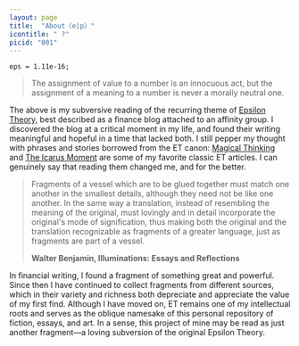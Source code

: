 ```yaml
---
layout: page
title:  "About〈e|p〉"
icontitle: " ?"
picid: "001"
---
```


`eps = 1.11e-16;`

> The assignment of value to a number is an innocuous act, but the assignment of a meaning to a number is never a morally neutral one.

The above is my subversive reading of the recurring theme of [Epsilon Theory,](https://duckduckgo.com) best described as a finance blog attached to an affinity group. I discovered the blog at a critical moment in my life, and found their writing meaningful and hopeful in a time that lacked both. I still pepper my thought with phrases and stories borrowed from the ET canon: [Magical Thinking](https://www.epsilontheory.com/magical-thinking/) and [The Icarus Moment](https://www.epsilontheory.com/the-icarus-moment/) are some of my favorite classic ET articles. I can genuinely say that reading them changed me, and for the better.

> Fragments of a vessel which are to be glued together must match one another in the smallest details, although they need not be like one another. In the same way a translation, instead of resembling the meaning of the original, must lovingly and in detail incorporate the original's mode of signification, thus making both the original and the translation recognizable as fragments of a greater language, just as fragments are part of a vessel.
>
> **Walter Benjamin, Illuminations: Essays and Reflections**

In financial writing, I found a fragment of something great and powerful. Since then I have continued to collect fragments from different sources, which in their variety and richness both depreciate and appreciate the value of my first find. Although I have moved on, ET remains one of my intellectual roots and serves as the oblique namesake of this personal repository of fiction, essays, and art. In a sense, this project of mine may be read as just another fragment—a loving subversion of the original Epsilon Theory.



<!-- 

> Blake’s doltish Adam, hypnotized by the Snake as he asserts our most potentmeansof control---the power of names, aka the power of *abstraction*, aka the power of *symbolic representation*, aka the power of *Narrative*.
> **William Blake is the OG** ***Epsilon Theory***. 

> The secret of effective market game-playing, whether you were an investor 100 years ago or you are an investor today, is to recognize that the market game hinges on the **Narrative**, on the strength of the public statements that create **Common Knowledge**. These are the core concepts of Epsilon Theory.
>
> The concept of Narrative is a thoroughly post-modern idea. What I mean by this is that Narrative is a social construction, a malleable public representation of malleable public statements that lacks any inherent Truth with a capital T. In fact, the public statements that go into the construction of a Narrative are often intentionally untrue.
>
>...
>
> No, I want to use a proper conception of Narrative, which has no inherent notion of truthfulness and is simply a public representation of a set of public statements made by influential people about the world, because I think that this can help me predict market behaviors that are not easily predictable by factor-based or econometric analysis. To that end, my goal with Epsilon Theory is to identify Narratives, measure their strength, and assess their likely impact on security prices through an application of game theory and information theory.
>
>...
>
> It’s the new Narratives, though, that I am most interested in. How do they emerge? How do they sustain themselves? How do they manifest themselves in predictable patterns of behavior?

> Alles gesellschaftliche Leben ist wesentlich praktisch. Alle Mysterien, welche die Theorie zum Mystizism[us] veranlassen, finden ihre rationelle Lösung in der menschlichen Praxis und im Begreifen dieser Praxis

“”sdfds

assadsd


{% newthought ' This is a blog about stories---'%}about old, forgotten stories that emerge in new, unexpected places.

-->